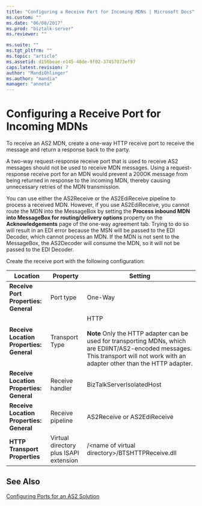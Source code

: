 ```yaml
---
title: "Configuring a Receive Port for Incoming MDNs | Microsoft Docs"
ms.custom: ""
ms.date: "06/08/2017"
ms.prod: "biztalk-server"
ms.reviewer: ""

ms.suite: ""
ms.tgt_pltfrm: ""
ms.topic: "article"
ms.assetid: d156beae-e145-48de-9f02-37457073ef97
caps.latest.revision: 7
author: "MandiOhlinger"
ms.author: "mandia"
manager: "anneta"
---
```

# Configuring a Receive Port for Incoming MDNs
To receive an AS2 MDN, create a one-way HTTP receive port to receive the message and return a response back to the party.  
  
 A two-way request-response receive port that is used to receive AS2 messages should not be used to receive MDN messages. Using a request-response receive port for an MDN would prevent a 200OK message from being returned in response to the incoming MDN, thereby causing unnecessary retries of the MDN transmission.  
  
 You can use either the AS2Receive or the AS2EdiReceive pipeline to process a received MDN. However, if you use AS2EdiReceive, you cannot route the MDN into the MessageBox by setting the **Process inbound MDN into MessageBox for routing/delivery options** property on the **Acknowledgements** page of the one-way agreement tab. Trying to do so will result in an EDI error because the MSN will be passed to the EDI Decoder, which cannot process an MDN. If the MDN is not sent to the MessageBox, the AS2Decoder will consume the MDN, so it will not be passed to the EDI Decoder.  
  
 Create the receive port with the following configuration:  
  
|Location|Property|Setting|  
|--------------|--------------|-------------|  
|**Receive Port Properties: General**|Port type|One-Way|  
|**Receive Location Properties: General**|Transport Type|HTTP<br /><br /> **Note** Only the HTTP adapter can be used for transporting MDNs, which are EDIINT/AS2-encoded messages. This transport will not work with an adapter other than the HTTP adapter.|  
|**Receive Location Properties: General**|Receive handler|BizTalkServerIsolatedHost|  
|**Receive Location Properties: General**|Receive pipeline|AS2Receive or AS2EdiReceive|  
|**HTTP Transport Properties**|Virtual directory plus ISAPI extension|/\<name of virtual directory\>/BTSHTTPReceive.dll|  
  
## See Also  
 [Configuring Ports for an AS2 Solution](../core/configuring-ports-for-an-as2-solution.md)